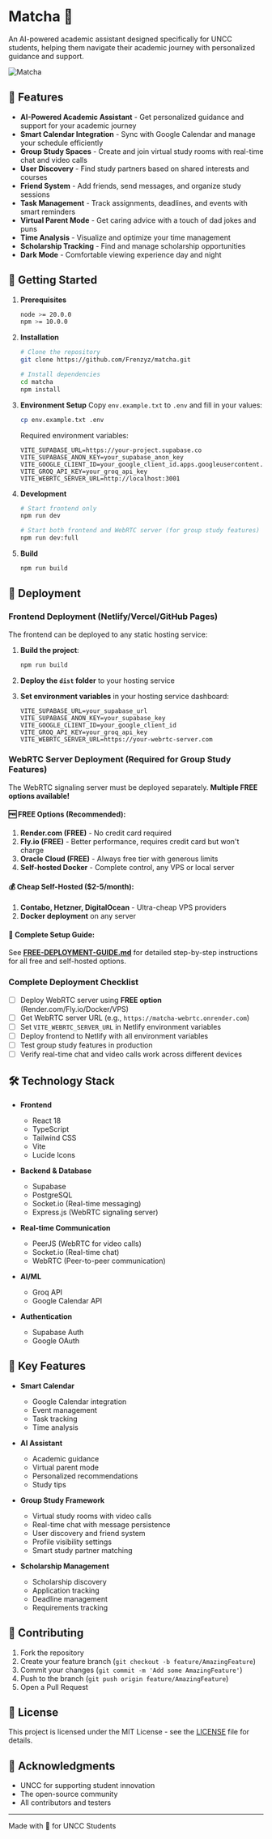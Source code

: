 # Matcha 🍵

An AI-powered academic assistant designed specifically for UNCC students, helping them navigate their academic journey with personalized guidance and support.

![Matcha](https://images.unsplash.com/photo-1542234235-36aae3e5a8c5?auto=format&fit=crop&w=1200&h=400&q=80)

## 🌟 Features

- **AI-Powered Academic Assistant** - Get personalized guidance and support for your academic journey
- **Smart Calendar Integration** - Sync with Google Calendar and manage your schedule efficiently
- **Group Study Spaces** - Create and join virtual study rooms with real-time chat and video calls
- **User Discovery** - Find study partners based on shared interests and courses
- **Friend System** - Add friends, send messages, and organize study sessions
- **Task Management** - Track assignments, deadlines, and events with smart reminders
- **Virtual Parent Mode** - Get caring advice with a touch of dad jokes and puns
- **Time Analysis** - Visualize and optimize your time management
- **Scholarship Tracking** - Find and manage scholarship opportunities
- **Dark Mode** - Comfortable viewing experience day and night

## 🚀 Getting Started

1. **Prerequisites**
   ```bash
   node >= 20.0.0
   npm >= 10.0.0
   ```

2. **Installation**
   ```bash
   # Clone the repository
   git clone https://github.com/Frenzyz/matcha.git

   # Install dependencies
   cd matcha
   npm install
   ```

3. **Environment Setup**
   Copy `env.example.txt` to `.env` and fill in your values:
   ```bash
   cp env.example.txt .env
   ```
   
   Required environment variables:
   ```
   VITE_SUPABASE_URL=https://your-project.supabase.co
   VITE_SUPABASE_ANON_KEY=your_supabase_anon_key
   VITE_GOOGLE_CLIENT_ID=your_google_client_id.apps.googleusercontent.com
   VITE_GROQ_API_KEY=your_groq_api_key
   VITE_WEBRTC_SERVER_URL=http://localhost:3001
   ```

4. **Development**
   ```bash
   # Start frontend only
   npm run dev
   
   # Start both frontend and WebRTC server (for group study features)
   npm run dev:full
   ```

5. **Build**
   ```bash
   npm run build
   ```

## 🚀 Deployment

### Frontend Deployment (Netlify/Vercel/GitHub Pages)

The frontend can be deployed to any static hosting service:

1. **Build the project**:
   ```bash
   npm run build
   ```

2. **Deploy the `dist` folder** to your hosting service

3. **Set environment variables** in your hosting service dashboard:
   ```
   VITE_SUPABASE_URL=your_supabase_url
   VITE_SUPABASE_ANON_KEY=your_supabase_key  
   VITE_GOOGLE_CLIENT_ID=your_google_client_id
   VITE_GROQ_API_KEY=your_groq_api_key
   VITE_WEBRTC_SERVER_URL=https://your-webrtc-server.com
   ```

### WebRTC Server Deployment (Required for Group Study Features)

The WebRTC signaling server must be deployed separately. **Multiple FREE options available!**

#### 🆓 **FREE Options (Recommended):**

1. **Render.com (FREE)** - No credit card required
2. **Fly.io (FREE)** - Better performance, requires credit card but won't charge
3. **Oracle Cloud (FREE)** - Always free tier with generous limits
4. **Self-hosted Docker** - Complete control, any VPS or local server

#### 💰 **Cheap Self-Hosted ($2-5/month):**

1. **Contabo, Hetzner, DigitalOcean** - Ultra-cheap VPS providers
2. **Docker deployment** on any server

#### 📖 **Complete Setup Guide:**

See **[FREE-DEPLOYMENT-GUIDE.md](FREE-DEPLOYMENT-GUIDE.md)** for detailed step-by-step instructions for all free and self-hosted options.

### Complete Deployment Checklist

- [ ] Deploy WebRTC server using **FREE option** (Render.com/Fly.io/Docker/VPS)
- [ ] Get WebRTC server URL (e.g., `https://matcha-webrtc.onrender.com`)
- [ ] Set `VITE_WEBRTC_SERVER_URL` in Netlify environment variables
- [ ] Deploy frontend to Netlify with all environment variables
- [ ] Test group study features in production
- [ ] Verify real-time chat and video calls work across different devices

## 🛠️ Technology Stack

- **Frontend**
  - React 18
  - TypeScript
  - Tailwind CSS
  - Vite
  - Lucide Icons

- **Backend & Database**
  - Supabase
  - PostgreSQL
  - Socket.io (Real-time messaging)
  - Express.js (WebRTC signaling server)

- **Real-time Communication**
  - PeerJS (WebRTC for video calls)
  - Socket.io (Real-time chat)
  - WebRTC (Peer-to-peer communication)

- **AI/ML**
  - Groq API
  - Google Calendar API

- **Authentication**
  - Supabase Auth
  - Google OAuth

## 📱 Key Features

- **Smart Calendar**
  - Google Calendar integration
  - Event management
  - Task tracking
  - Time analysis

- **AI Assistant**
  - Academic guidance
  - Virtual parent mode
  - Personalized recommendations
  - Study tips

- **Group Study Framework**
  - Virtual study rooms with video calls
  - Real-time chat with message persistence
  - User discovery and friend system
  - Profile visibility settings
  - Smart study partner matching

- **Scholarship Management**
  - Scholarship discovery
  - Application tracking
  - Deadline management
  - Requirements tracking

## 🤝 Contributing

1. Fork the repository
2. Create your feature branch (`git checkout -b feature/AmazingFeature`)
3. Commit your changes (`git commit -m 'Add some AmazingFeature'`)
4. Push to the branch (`git push origin feature/AmazingFeature`)
5. Open a Pull Request

## 📝 License

This project is licensed under the MIT License - see the [LICENSE](LICENSE) file for details.

## 🙏 Acknowledgments

- UNCC for supporting student innovation
- The open-source community
- All contributors and testers

---

Made with 💚 for UNCC Students
